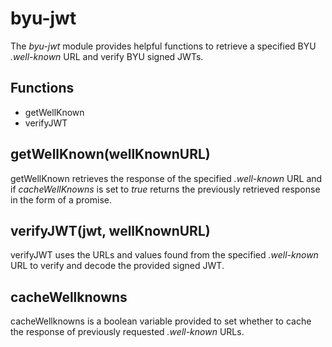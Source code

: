 # byu-jwt
The *byu-jwt* module provides helpful functions to retrieve a specified BYU *.well-known* URL and verify BYU signed JWTs.

## Functions
* getWellKnown
* verifyJWT

## getWellKnown(wellKnownURL)
getWellKnown retrieves the response of the specified *.well-known* URL and if *cacheWellKnowns* is set to *true* returns the previously retrieved response in the form of a promise.

## verifyJWT(jwt, wellKnownURL)
verifyJWT uses the URLs and values found from the specified *.well-known* URL to verify and decode the provided signed JWT.

## cacheWellknowns
cacheWellknowns is a boolean variable provided to set whether to cache the response of previously requested *.well-known* URLs.
